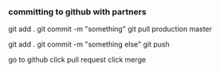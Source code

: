 ### committing to github with partners

git add .
git commit -m "something"
git pull production master 

git add .
git commit -m "something else"
git push

go to github
click pull request
click merge
